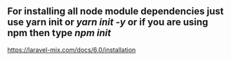 ## For installing all node module dependencies just use **yarn init** or *yarn init -y* or if you are using npm then type *npm init*

https://laravel-mix.com/docs/6.0/installation
